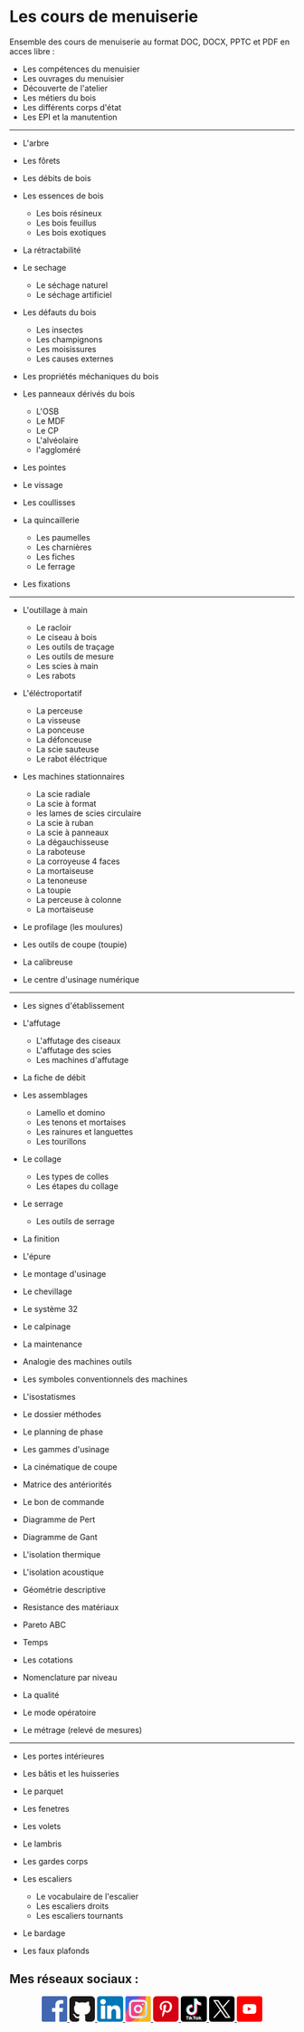 # Les cours de menuiserie

Ensemble des cours de menuiserie au format DOC, DOCX, PPTC et PDF en acces libre :

- Les compétences du menuisier
- Les ouvrages du menuisier
- Découverte de l'atelier
- Les métiers du bois
- Les différents corps d'état
- Les EPI et la manutention

---

- L'arbre
- Les fôrets
- Les débits de bois
- Les essences de bois

  - Les bois résineux
  - Les bois feuillus
  - Les bois exotiques

- La rétractabilité
- Le sechage

  - Le séchage naturel
  - Le séchage artificiel

- Les défauts du bois

  - Les insectes
  - Les champignons
  - Les moisissures
  - Les causes externes

- Les propriétés méchaniques du bois
- Les panneaux dérivés du bois

  - L'OSB
  - Le MDF
  - Le CP
  - L'alvéolaire
  - l'aggloméré

- Les pointes
- Le vissage
- Les coullisses
- La quincaillerie

  - Les paumelles
  - Les charnières
  - Les fiches
  - Le ferrage

- Les fixations

---

- L'outillage à main

  - Le racloir
  - Le ciseau à bois
  - Les outils de traçage
  - Les outils de mesure
  - Les scies à main
  - Les rabots

- L'éléctroportatif

  - La perceuse
  - La visseuse
  - La ponceuse
  - La défonceuse
  - La scie sauteuse
  - Le rabot éléctrique

- Les machines stationnaires

  - La scie radiale
  - La scie à format
  - les lames de scies circulaire
  - La scie à ruban
  - La scie à panneaux
  - La dégauchisseuse
  - La raboteuse
  - La corroyeuse 4 faces
  - La mortaiseuse
  - La tenoneuse
  - La toupie
  - La perceuse à colonne
  - La mortaiseuse

- Le profilage (les moulures)
- Les outils de coupe (toupie)
- La calibreuse
- Le centre d'usinage numérique

---

- Les signes d'établissement
- L'affutage

  - L'affutage des ciseaux
  - L'affutage des scies
  - Les machines d'affutage

- La fiche de débit
- Les assemblages

  - Lamello et domino
  - Les tenons et mortaises
  - Les rainures et languettes
  - Les tourillons

- Le collage

  - Les types de colles
  - Les étapes du collage

- Le serrage

  - Les outils de serrage

- La finition
- L'épure
- Le montage d'usinage
- Le chevillage
- Le système 32
- Le calpinage
- La maintenance
- Analogie des machines outils
- Les symboles conventionnels des machines
- L'isostatismes
- Le dossier méthodes
- Le planning de phase
- Les gammes d'usinage
- La cinématique de coupe
- Matrice des antériorités
- Le bon de commande
- Diagramme de Pert
- Diagramme de Gant
- L'isolation thermique
- L'isolation acoustique
- Géométrie descriptive
- Resistance des matériaux
- Pareto ABC
- Temps
- Les cotations
- Nomenclature par niveau
- La qualité
- Le mode opératoire
- Le métrage (relevé de mesures)

---

- Les portes intérieures
- Les bâtis et les huisseries
- Le parquet
- Les fenetres
- Les volets
- Le lambris
- Les gardes corps
- Les escaliers

  - Le vocabulaire de l'escalier
  - Les escaliers droits
  - Les escaliers tournants

- Le bardage
- Les faux plafonds

## Mes réseaux sociaux :

<p align="center">

<a href="https://www.facebook.com/kduchevreuil/" target="_blank">
<img 
class="IMGlink"
src="./icones RS/facebook.png"
width= 9%/>
</a>

<a href="https://github.com/kduchevreuil" target="_blank">
<img 
class="IMGlink"
src="./icones RS/github.png"
width= 9%/>
</a>

<a href="https://www.linkedin.com/in/kevin-du-chevreuil-b7390529a/" target="_blank">
<img 
class="IMGlink"
src="./icones RS/linkedin.png"
width= 9%/>
</a>

<a href="https://www.instagram.com/kduchevreuil/" target="_blank">
<img 
class="IMGlink"
src="./icones RS/instagram.png"
width= 9%/>
</a>

<a href="https://www.pinterest.fr/kduchevreuil" target="_blank">
<img 
class="IMGlink"
src="./icones RS/pinterest.png"
width= 9%/>
</a>

<a href="https://www.tiktok.com/@kduchevreuil" target="_blank">
<img 
class="IMGlink"
src="./icones RS/tiktok.png"
width= 9%/>
</a>

<a href="https://twitter.com/kduchevreuil" target="_blank">
<img 
class="IMGlink"
src="./icones RS/twitter.png"
width= 9%/>
</a>

<a href="https://www.youtube.com/channel/UCbR7KQ-UTx8dznOkuC5TVfQ" target="_blank">
<img 
class="IMGlink"
src="./icones RS/youtube.png"
width= 9%/>
</a>

</p>
